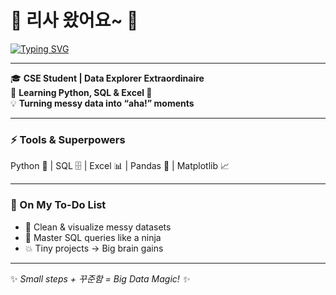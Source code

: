 # 👋 리사 왔어요~ 🚀

[![Typing SVG](https://readme-typing-svg.herokuapp.com?size=28&color=8E66AF&center=true&width=700&font=VT323&lines=😎+Hi,+I'm+Lisa+✨;💻+데이터+분석+중+📊🔍;✨+Turning+data+into+magic!+💡;🔍+Crunching+numbers…;catching+insights+📈&duration=3000)](https://git.io/typing-svg)


---

🎓 **CSE Student | Data Explorer Extraordinaire**  
🌱 **Learning Python, SQL & Excel 💪**  
💡 **Turning messy data into “aha!” moments**  

---

### ⚡ Tools & Superpowers
Python 🐍 | SQL 🗄️ | Excel 📊 | Pandas 🐼 | Matplotlib 📈  

---

### 📂 On My To-Do List
- 🧹 Clean & visualize messy datasets  
- 🥷 Master SQL queries like a ninja  
- 💥 Tiny projects → Big brain gains  

---

✨ *Small steps + 꾸준함 = Big Data Magic! ✨*


